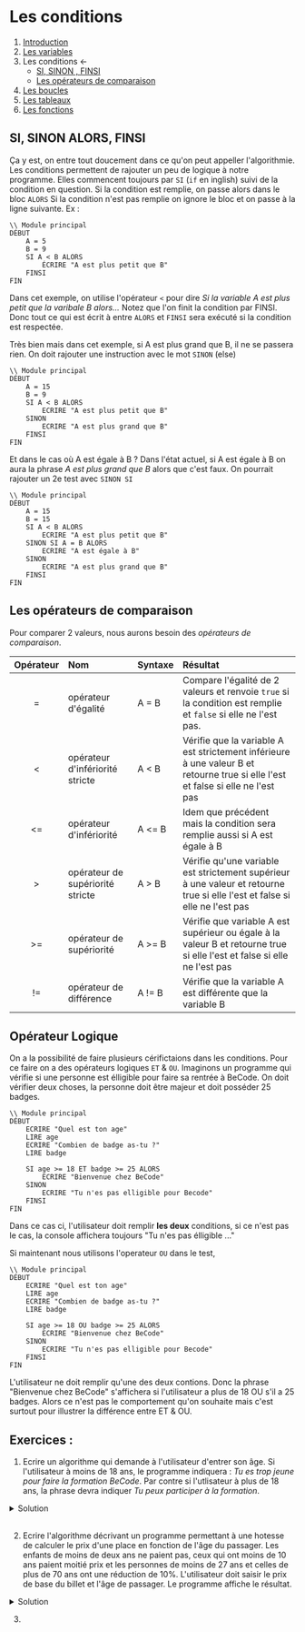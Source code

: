# Les conditions

1. [Introduction](../README.md)
1. [Les variables](code/variables)
1. Les conditions ← 
    * [SI, SINON , FINSI](#si-sinon-alors-finsi)
    * [Les opérateurs de comparaison](#les-opérateurs-de-comparaison)
1. [Les boucles](code/whileAndfor.md)
1. [Les tableaux](code/array.md)
1. [Les fonctions](code/function.md)

## SI, SINON ALORS, FINSI
Ça y est, on entre tout doucement dans ce qu'on peut appeller l'algorithmie. Les conditions permettent de rajouter un peu de logique à notre programme. Elles commencent toujours par ``SI`` (``if`` en inglish) suivi de la condition en question. Si la condition est remplie, on passe alors dans le bloc ``ALORS``
Si la condition n'est pas remplie on ignore le bloc et on passe à la ligne suivante.
Ex :
````
\\ Module principal
DÉBUT
    A = 5
    B = 9
    SI A < B ALORS
        ÉCRIRE "A est plus petit que B"         
    FINSI    
FIN
````

Dans cet exemple, on utilise l'opérateur ``<`` pour dire *Si la variable A est plus petit que la varibale B alors...* Notez que l'on finit la condition par FINSI. Donc tout ce qui est écrit à entre ``ALORS`` et ``FINSI`` sera exécuté si la condition est respectée. 

Très bien mais dans cet exemple, si A est plus grand que B, il ne se passera rien. On doit rajouter une instruction avec le mot ``SINON`` (else)

````
\\ Module principal
DÉBUT
    A = 15
    B = 9
    SI A < B ALORS
        ECRIRE "A est plus petit que B"
    SINON
        ECRIRE "A est plus grand que B"
    FINSI        
FIN
````
Et dans le cas où A est égale à B ? Dans l'état actuel, si A est égale à B on aura la phrase *A est plus grand que B* alors que c'est faux. On pourrait rajouter un 2e test avec ``SINON SI``
````
\\ Module principal
DÉBUT
    A = 15
    B = 15
    SI A < B ALORS
        ECRIRE "A est plus petit que B"
    SINON SI A = B ALORS 
        ECRIRE "A est égale à B"
    SINON
        ECRIRE "A est plus grand que B"
    FINSI        
FIN
````



## Les opérateurs de comparaison

Pour comparer 2 valeurs, nous aurons besoin des *opérateurs de comparaison*. 

|Opérateur|Nom|Syntaxe|Résultat
|:-------:|:--|:------|:-------
| =      |opérateur d'égalité| A = B | Compare l'égalité de 2 valeurs et renvoie ``true`` si la condition est remplie et ``false`` si elle ne l'est pas.
| < | 	opérateur d'infériorité stricte | A < B | Vérifie que la  variable A est strictement inférieure à une valeur B et retourne true si elle l'est et false si elle ne l'est pas
|<= | opérateur d'infériorité | A <= B | Idem que précédent mais la condition sera remplie aussi si A est égale à B
| > | opérateur de supériorité stricte | A > B | Vérifie qu'une variable est strictement supérieur à une valeur et retourne true si elle l'est et false si elle ne l'est pas
| >= | opérateur de supériorité  | A >= B | Vérifie que variable A est supérieur ou égale à la valeur B et retourne true si elle l'est et false si elle ne l'est pas
| != | opérateur de différence | A != B | Vérifie que la variable A est différente que la variable B


## Opérateur Logique 
On a la possibilité de faire plusieurs cérifictaions dans les conditions. Pour ce faire on a des opérateurs logiques ``ET`` & ``OU``. Imaginons un programme qui vérifie si une personne est élligible pour faire sa rentrée à BeCode. On doit vérifier deux choses, la personne doit être majeur et doit posséder 25 badges.

````
\\ Module principal
DÉBUT
    ECRIRE "Quel est ton age"   
    LIRE age
    ECRIRE "Combien de badge as-tu ?"
    LIRE badge

    SI age >= 18 ET badge >= 25 ALORS
        ECRIRE "Bienvenue chez BeCode"
    SINON 
        ECRIRE "Tu n'es pas elligible pour Becode"
    FINSI
FIN
````

Dans ce cas ci, l'utilisateur doit remplir **les deux** conditions, si ce n'est pas le cas, la console affichera toujours "Tu n'es pas élligible ..."

Si maintenant nous utilisons l'operateur ``OU`` dans le test,
````
\\ Module principal
DÉBUT
    ECRIRE "Quel est ton age"   
    LIRE age
    ECRIRE "Combien de badge as-tu ?"
    LIRE badge

    SI age >= 18 OU badge >= 25 ALORS
        ECRIRE "Bienvenue chez BeCode"
    SINON 
        ECRIRE "Tu n'es pas elligible pour Becode"
    FINSI
FIN
````
L'utilisateur ne doit remplir qu'une des deux contions. Donc la phrase "Bienvenue chez BeCode" s'affichera si l'utilisateur a plus de 18 OU s'il a 25 badges. Alors ce n'est pas le comportement qu'on souhaite mais c'est surtout pour illustrer la différence entre ET & OU.


## Exercices : 
1. Ecrire un algorithme qui demande à l'utilisateur d'entrer son âge. Si l'utilisateur à moins de 18 ans, le programme indiquera : *Tu es trop jeune pour faire la formation BeCode*. Par contre si l'utlisateur à plus de 18  ans, la phrase devra indiquer *Tu peux participer à la formation*.

<details>
	<summary>Solution</summary>
	
````
\\ Module principal
DÉBUT
   ECRIRE "Quel est ton âge ?"
   LIRE age
    SI age < 18 ALORS
        ECRIRE "Tu es trop jeune pour faire la formation"
    SINON
        ECRIRE "Tu peux faire la formation"
    FINSI         
FIN	
````
</details>   
  &nbsp;  
  

2. Ecrire l'algorithme décrivant un programme permettant à une hotesse de calculer le prix d'une place en fonction de l'âge du passager. Les enfants de moins de deux ans ne paient pas, ceux qui ont moins de 10 ans paient moitié prix et les personnes de moins de 27 ans et celles de plus de 70 ans ont une réduction de 10%. L'utilisateur doit saisir le prix de base du billet et l'âge de passager. Le programme affiche le résultat.

<details>
   <summary>Solution</summary>
	
````   
\\ Module principal
DEBUT 
    ECRIRE "Quel est ton âge ?"
    LIRE age
    SI age < 2 ALORS 
        ECRIRE "Vous ne devez pas payer"
    SINON SI age < 10 ALORS
        ECRIRE "Quel est le prix ?"
        LIRE prix
        ECRIRE "Vous devez payer : ", prix/2
    SINON SI age <27 ou age >70 ALORS
        ECRIRE "Quel est le prix ?"
        LIRE prix 
        ECRIRE "Vous devez payer  : ", prix - (prix/100)*10
    SINON
        ECRIRE "Pas de réduction"
    FINSI  
FIN 
````
</details>

3. 



